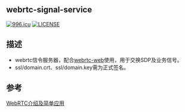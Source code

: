 webrtc-signal-service
---

[![996.icu](https://img.shields.io/badge/link-996.icu-red.svg)](https://996.icu) [![LICENSE](https://img.shields.io/badge/license-Anti%20996-blue.svg)](https://github.com/996icu/996.ICU/blob/master/LICENSE)

## 描述
* webrtc信令服务器，配合[webrtc-web](https://github.com/a631807682/webrtc-web)使用，用于交换SDP及业务信号。
* ssl/domain.crt、ssl/domain.key需为正式签名。

## 参考
[WebRTC介绍及简单应用](https://www.cnblogs.com/vipzhou/p/7994927.html?tdsourcetag=s_pctim_aiomsg)